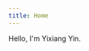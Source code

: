 ```yaml
---
title: Home
---
```

Hello, I'm Yixiang Yin. 
<!-- ### These are my favorite vacation spots

{{< vacation_spots >}} -->